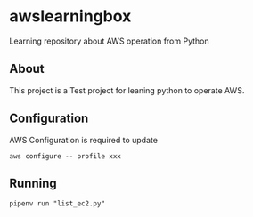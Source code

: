# awslearningbox
Learning repository about AWS operation from Python

## About

This project is a Test project for leaning python to operate AWS.

## Configuration

AWS Configuration is required to update

`aws configure -- profile xxx`

## Running

`pipenv run "list_ec2.py"`
